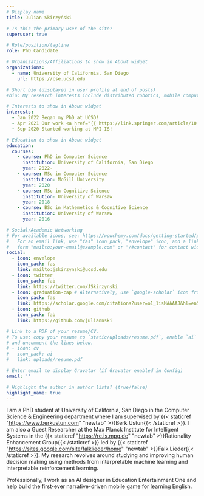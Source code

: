 ```yaml
---
# Display name
title: Julian Skirzyński

# Is this the primary user of the site?
superuser: true

# Role/position/tagline
role: PhD Candidate

# Organizations/Affiliations to show in About widget
organizations:
  - name: University of California, San Diego
    url: https://cse.ucsd.edu

# Short bio (displayed in user profile at end of posts)
#bio: My research interests include distributed robotics, mobile computing and programmable matter.

# Interests to show in About widget
interests:
  - Jan 2022 Began my PhD at UCSD!
  - Apr 2021 Our work <a href="{{ https://link.springer.com/article/10.1007/s10994-021-05963-2 }}" target="_blank">{{ Automatic discovery of interpretable planning strategies }}</a> was published in the Machine Learning Journal.
  - Sep 2020 Started working at MPI-IS!

# Education to show in About widget
education:
  courses:
    - course: PhD in Computer Science
      institution: University of California, San Diego
      year: 2022-
    - course: MSc in Computer Science
      institution: McGill University
      year: 2020
    - course: MSc in Cognitive Science
      institution: University of Warsaw
      year: 2018
    - course: BSc in Mathemetics & Cognitive Science
      institution: University of Warsaw
      year: 2016

# Social/Academic Networking
# For available icons, see: https://wowchemy.com/docs/getting-started/page-builder/#icons
#   For an email link, use "fas" icon pack, "envelope" icon, and a link in the
#   form "mailto:your-email@example.com" or "/#contact" for contact widget.
social:
  - icon: envelope
    icon_pack: fas
    link: mailto:jskirzynski@ucsd.edu
  - icon: twitter
    icon_pack: fab
    link: https://twitter.com/JSkirzynski
  - icon: graduation-cap # Alternatively, use `google-scholar` icon from `ai` icon pack
    icon_pack: fas
    link: https://scholar.google.com/citations?user=o1_1isMAAAAJ&hl=en&oi=ao
  - icon: github
    icon_pack: fab
    link: https://github.com/juliannski

# Link to a PDF of your resume/CV.
# To use: copy your resume to `static/uploads/resume.pdf`, enable `ai` icons in `params.toml`,
# and uncomment the lines below.
# - icon: cv
#   icon_pack: ai
#   link: uploads/resume.pdf

# Enter email to display Gravatar (if Gravatar enabled in Config)
email: ''

# Highlight the author in author lists? (true/false)
highlight_name: true
---
```


I am a PhD student at University of California, San Diego in the Computer Science & Engineering department where I am supervised by {{< staticref "https://www.berkustun.com" "newtab" >}}Berk Ustun{{< /staticref >}}. I am also a Guest Researcher at the Max Planck Institute for Intelligent Systems in the {{< staticref "https://re.is.mpg.de" "newtab" >}}Rationality Enhancement Group{{< /staticref >}} led by {{< staticref "https://sites.google.com/site/falklieder/home" "newtab" >}}Falk Lieder{{< /staticref >}}. My research revolves around studying and improving human decision making using methods from interpretable machine learning and interpretable reinforcement learning.

Professionally, I work as an AI designer in Education Entertainment One and help build the first-ever narrative-driven mobile game for learning English.
